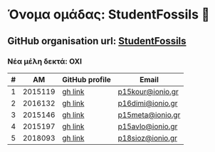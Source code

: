 
# Όνομα ομάδας: StudentFossils :t-rex:
## GitHub organisation url: [StudentFossils](https://github.com/StudentFossils/SW/edit/main/Team/README.md)
### Νέα μέλη δεκτά: ΟΧΙ

| # | ΑΜ | GitHub profile | Email |
| -- | -- | -- | -- |
| 1 | 2015119 | [gh link](https://github.com/P15KOUR) | p15kour@ionio.gr |
| 2 | 2016132 | [gh link](https://github.com/fanisdimitriadis) | p16dimi@ionio.gr |
| 3 | 2015146 | [gh link](https://github.com/deadoralive1908) | p15meta@ionio.gr |
| 4 | 2015197 | [gh link](https://github.com/arse21) | p15avlo@ionio.gr |
| 5 |2018093  | [gh link](https://github.com/theoharissiwzos/sw)|p18sioz@ionio.gr |

